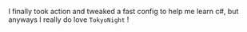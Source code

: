 I finally took action and tweaked a fast config to help me learn c#, but anyways I really do love `TokyoNight` !
